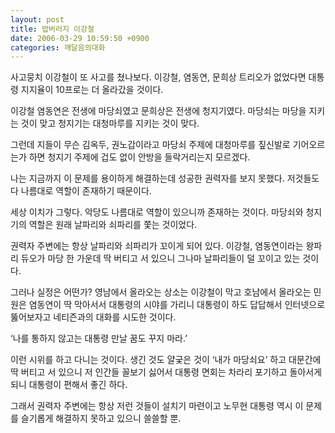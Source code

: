 ```yaml
---
layout: post
title: 밥버러지 이강철
date: 2006-03-29 10:59:50 +0900
categories: 깨달음의대화
---
```


  
사고뭉치 이강철이 또 사고를 쳤나보다. 이강철, 염동연, 문희상 트리오가 없었다면 대통령 지지율이 10프로는 더 올라갔을 것이다. 
  

  
이강철 염동연은 전생에 마당쇠였고 문희상은 전생에 청지기였다. 마당쇠는 마당을 지키는 것이 맞고 청지기는 대청마루를 지키는 것이 맞다. 
  

  
그런데 지들이 무슨 김옥두, 권노갑이라고 마당쇠 주제에 대청마루를 짚신발로 기어오르는가 하면 청지기 주제에 겁도 없이 안방을 들락거리는지 모르겠다. 
  

  
나는 지금까지 이 문제를 용이하게 해결하는데 성공한 권력자를 보지 못했다. 저것들도 다 나름대로 역할이 존재하기 때문이다. 
  

  
세상 이치가 그렇다. 악당도 나름대로 역할이 있으니까 존재하는 것이다. 마당쇠와 청지기의 역할은 원래 날파리와 쇠파리를 쫓는 것이었다. 
  

  
권력자 주변에는 항상 날파리와 쇠파리가 꼬이게 되어 있다. 이강철, 염동연이라는 왕파리 듀오가 마당 한 가운데 딱 버티고 서 있으니 그나마 날파리들이 덜 꼬이고 있는 것이다. 
  

  
그러나 실정은 어떤가? 영남에서 올라오는 상소는 이강철이 막고 호남에서 올라오는 민원은 염동연이 딱 막아서서 대통령의 시야를 가리니 대통령이 하도 답답해서 인터넷으로 뚫어보자고 네티즌과의 대화를 시도한 것이다. 
  

  
‘나를 통하지 않고는 대통령 만날 꿈도 꾸지 마라.’ 
  

  
이런 시위를 하고 다니는 것이다. 생긴 것도 얄궂은 것이 ‘내가 마당쇠요’ 하고 대문간에 딱 버티고 서 있으니 저 인간들 꼴보기 싫어서 대통령 면회는 차라리 포기하고 돌아서게 되니 대통령이 편해서 좋긴 하다. 
  

  
그래서 권력자 주변에는 항상 저런 것들이 설치기 마련이고 노무현 대통령 역시 이 문제를 슬기롭게 해결하지 못하고 있으니 쓸쓸할 뿐.